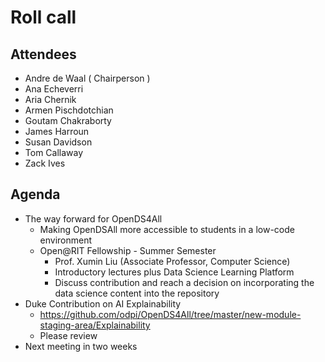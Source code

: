 # Roll call
## Attendees

- Andre de Waal ( Chairperson )
- Ana Echeverri
- Aria Chernik
- Armen Pischdotchian
- Goutam Chakraborty
- James Harroun
- Susan Davidson
- Tom Callaway
- Zack Ives

## Agenda

- The way forward for OpenDS4All
  - Making OpenDSAll more accessible to students in a low-code environment
  - Open@RIT Fellowship - Summer Semester
    - Prof. Xumin Liu (Associate Professor, Computer Science) 
    - Introductory lectures plus Data Science Learning Platform
    - Discuss contribution and reach a decision on incorporating the data science content into the repository
- Duke Contribution on AI Explainability
  - https://github.com/odpi/OpenDS4All/tree/master/new-module-staging-area/Explainability
  - Please review 
- Next meeting in two weeks

